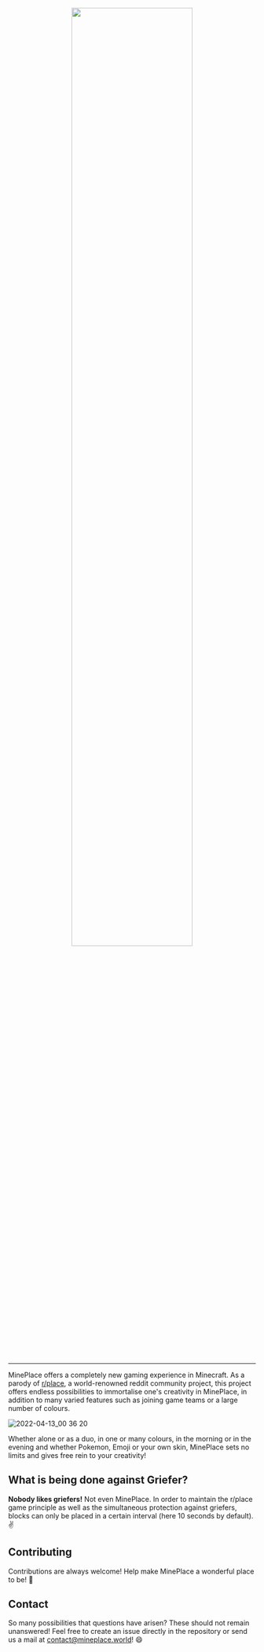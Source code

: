 <br>
  <div align="center">
    <img width="70%" src="https://user-images.githubusercontent.com/56507045/163065475-f2b1a9dd-8b8b-46d6-a92e-ab8b768e1e95.png">
  </div>
<br>
<hr>

MinePlace offers a completely new gaming experience in Minecraft. As a parody of [r/place](https://reddit.com/r/place), a world-renowned reddit community project, this project offers endless possibilities to immortalise one's creativity in MinePlace, in addition to many varied features such as joining game teams or a large number of colours.

![2022-04-13_00 36 20](https://user-images.githubusercontent.com/56507045/163065965-6ca47306-c298-4e63-95b1-58e703157f87.png)

Whether alone or as a duo, in one or many colours, in the morning or in the evening and whether Pokemon, Emoji or your own skin, MinePlace sets no limits and gives free rein to your creativity!

## What is being done against Griefer?
**Nobody likes griefers!** Not even MinePlace. In order to maintain the r/place game principle as well as the simultaneous protection against griefers, blocks can only be placed in a certain interval (here 10 seconds by default). :v:

## Contributing
Contributions are always welcome! Help make MinePlace a wonderful place to be! 🌸

## Contact
So many possibilities that questions have arisen? These should not remain unanswered! Feel free to create an issue directly in the repository or send us a mail at [contact@mineplace.world](mailto:contact@mineplace.world)! :smile:

